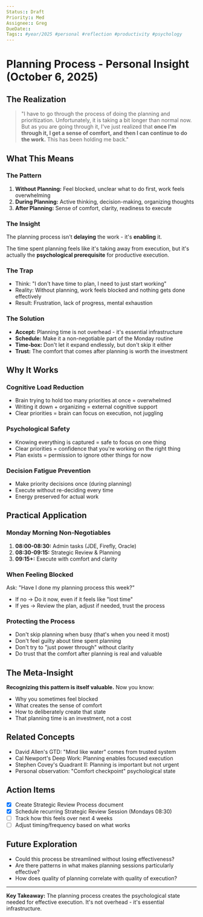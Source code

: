 ```yaml
---
Status:: Draft
Priority:: Med
Assignee:: Greg
DueDate::
Tags:: #year/2025 #personal #reflection #productivity #psychology
---
```


# Planning Process - Personal Insight (October 6, 2025)

## The Realization

> "I have to go through the process of doing the planning and prioritization. Unfortunately, it is taking a bit longer than normal now. But as you are going through it, I've just realized that **once I'm through it, I get a sense of comfort, and then I can continue to do the work.** This has been holding me back."

## What This Means

### The Pattern
1. **Without Planning:** Feel blocked, unclear what to do first, work feels overwhelming
2. **During Planning:** Active thinking, decision-making, organizing thoughts
3. **After Planning:** Sense of comfort, clarity, readiness to execute

### The Insight
The planning process isn't **delaying** the work - it's **enabling** it.

The time spent planning feels like it's taking away from execution, but it's actually the **psychological prerequisite** for productive execution.

### The Trap
- Think: "I don't have time to plan, I need to just start working"
- Reality: Without planning, work feels blocked and nothing gets done effectively
- Result: Frustration, lack of progress, mental exhaustion

### The Solution
- **Accept:** Planning time is not overhead - it's essential infrastructure
- **Schedule:** Make it a non-negotiable part of the Monday routine
- **Time-box:** Don't let it expand endlessly, but don't skip it either
- **Trust:** The comfort that comes after planning is worth the investment

## Why It Works

### Cognitive Load Reduction
- Brain trying to hold too many priorities at once = overwhelmed
- Writing it down + organizing = external cognitive support
- Clear priorities = brain can focus on execution, not juggling

### Psychological Safety
- Knowing everything is captured = safe to focus on one thing
- Clear priorities = confidence that you're working on the right thing
- Plan exists = permission to ignore other things for now

### Decision Fatigue Prevention
- Make priority decisions once (during planning)
- Execute without re-deciding every time
- Energy preserved for actual work

## Practical Application

### Monday Morning Non-Negotiables
1. **08:00-08:30:** Admin tasks (JDE, Firefly, Oracle)
2. **08:30-09:15:** Strategic Review & Planning
3. **09:15+:** Execute with comfort and clarity

### When Feeling Blocked
Ask: "Have I done my planning process this week?"
- If no → Do it now, even if it feels like "lost time"
- If yes → Review the plan, adjust if needed, trust the process

### Protecting the Process
- Don't skip planning when busy (that's when you need it most)
- Don't feel guilty about time spent planning
- Don't try to "just power through" without clarity
- Do trust that the comfort after planning is real and valuable

## The Meta-Insight

**Recognizing this pattern is itself valuable.** Now you know:
- Why you sometimes feel blocked
- What creates the sense of comfort
- How to deliberately create that state
- That planning time is an investment, not a cost

## Related Concepts
- David Allen's GTD: "Mind like water" comes from trusted system
- Cal Newport's Deep Work: Planning enables focused execution
- Stephen Covey's Quadrant II: Planning is important but not urgent
- Personal observation: "Comfort checkpoint" psychological state

## Action Items
- [x] Create Strategic Review Process document
- [x] Schedule recurring Strategic Review Session (Mondays 08:30)
- [ ] Track how this feels over next 4 weeks
- [ ] Adjust timing/frequency based on what works

## Future Exploration
- Could this process be streamlined without losing effectiveness?
- Are there patterns in what makes planning sessions particularly effective?
- How does quality of planning correlate with quality of execution?

---

**Key Takeaway:** The planning process creates the psychological state needed for effective execution. It's not overhead - it's essential infrastructure.
